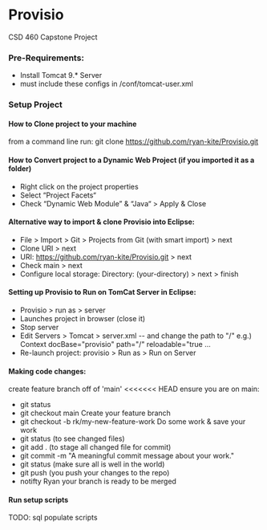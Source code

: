 # Provisio
CSD 460 Capstone Project

### Pre-Requirements: 
  - Install Tomcat 9.* Server
  - must include these configs in <your-tomcat-folder>/conf/tomcat-user.xml
  <tomcat-users>
      <role rolename="manager-script"/>
      <user username="user" password="user" roles="manager-script"/>
  </tomcat-users> 

  <user username="admin" password="admin" roles="tomcat,admin,admin-gui,manager,manager-gui"/>
    
### Setup Project

#### How to Clone project to your machine 
from a command line run:
  git clone https://github.com/ryan-kite/Provisio.git

#### How to Convert project to a Dynamic Web Project (if you imported it as a folder)   
- Right click on the project properties
- Select “Project Facets“
- Check “Dynamic Web Module” & “Java“ > Apply & Close

#### Alternative way to import & clone Provisio into Eclipse: 
- File > Import > Git > Projects from Git (with smart import) > next
- Clone URI > next
- URI: https://github.com/ryan-kite/Provisio.git > next
- Check main > next
- Configure local storage: Directory: (your-directory) > next > finish 

#### Setting up Provisio to Run on TomCat Server in Eclipse:
- Provisio > run as > server 
- Launches project in browser (close it)
- Stop server
- Edit Servers > Tomcat >  server.xml 
  -- and change the path to "/"
  e.g.)
  Context docBase="provisio" path="/" reloadable="true ...
- Re-launch project: provisio > Run as > Run on Server

#### Making code changes:
create feature branch off of 'main'
<<<<<<< HEAD
ensure you are on main: 
- git status 
- git checkout main
Create your feature branch
- git checkout -b rk/my-new-feature-work
Do some work & save your work
- git status  (to see changed files)
- git add .   (to stage all changed file for commit)
- git commit -m "A meaningful commit message about your work."
- git status  (make sure all is well in the world) 
- git push    (you push your changes to the repo)
- notifty Ryan your branch is ready to be merged

#### Run setup scripts
TODO: sql populate scripts


